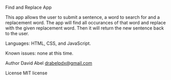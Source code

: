Find and Replace App

This app allows the user to submit a sentence, a word to search for and a replacement word. The app will find all occurances of that word and replace with the given replacement word. Then it will return the new sentence back to the user.

Languages: HTML, CSS, and JavaScript.

Known issues: none at this time.

Author David Abel drabelpdx@gmail.com

License MIT license
